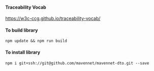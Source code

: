 #### Traceability Vocab

https://w3c-ccg.github.io/traceability-vocab/

#### To build library

`npm update && npm run build`

#### To install library
` npm i git+ssh://git@github.com/mavennet/mavennet-dto.git --save `
